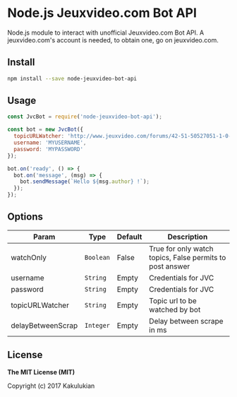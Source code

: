 # Node.js Jeuxvideo.com Bot API

Node.js module to interact with unofficial Jeuxvideo.com Bot API. A jeuxvideo.com's account is needed, to obtain one, go on jeuxvideo.com.

## Install

```bash
npm install --save node-jeuxvideo-bot-api
```

## Usage

```js
const JvcBot = require('node-jeuxvideo-bot-api');

const bot = new JvcBot({
  topicURLWatcher: 'http://www.jeuxvideo.com/forums/42-51-50527051-1-0-1-0-mode-la-dictature-de-la-moderation.htm',
  username: 'MYUSERNAME',
  password: 'MYPASSWORD'
});

bot.on('ready', () => {
  bot.on('message', (msg) => {
    bot.sendMessage(`Hello ${msg.author} !`);
  });
});
```
## Options
| Param | Type | Default | Description |
| --- | --- | --- | --- |
| watchOnly | <code>Boolean</code> | False | True for only watch topics, False permits to post answer|
| username | <code>String</code> | Empty | Credentials for JVC|
| password | <code>String</code> | Empty | Credentials for JVC|
| topicURLWatcher | <code>String</code> | Empty | Topic url to be watched by bot|
| delayBetweenScrap | <code>Integer</code> | Empty | Delay between scrape in ms|
## License

**The MIT License (MIT)**

Copyright (c) 2017 Kakulukian
